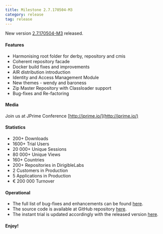 ```yaml
---
title: Milestone 2.7.170504-M3
category: release
tag: release
---
```


New version [2.7.170504-M3](http://download.eclipse.org/dirigible/drops/M20170504-0504/index.html) released.

#### Features

* Harmonising root folder for derby, repository and cmis
* Coherent repository facade
* Docker build fixes and improvements
* AIR distribution introduction 
* Identity and Access Management Module
* New themes - wendy and baroness
* Zip Master Repository with Classloader support
* Bug-fixes and Re-factoring

#### Media

Join us at JPrime Conference [http://jprime.io/](http://jprime.io/)

#### Statistics

* 200+ Downloads
* 1600+ Trial Users
* 20 000+ Unique Sessions
* 80 000+ Unique Views
* 160+ Countries
* 200+ Repositories in DirigibleLabs
* 2 Customers in Production
* 5 Applications in Production
* &euro; 200 000 Turnover

#### Operational

* The full list of bug-fixes and enhancements can be found [here](https://bugs.eclipse.org/bugs/buglist.cgi?bug_status=UNCONFIRMED&bug_status=NEW&bug_status=ASSIGNED&bug_status=REOPENED&bug_status=RESOLVED&bug_status=VERIFIED&bug_status=CLOSED&classification=ECD&columnlist=product%2Ccomponent%2Cassigned_to%2Cbug_status%2Cresolution%2Cshort_desc%2Cchangeddate%2Cversion%2Ctarget_milestone&known_name=Dirigible%202.7&list_id=14031710&product=Dirigible&query_based_on=Dirigible%202.7&query_format=advanced&version=2.7).
* The source code is available at GitHub repository [here](https://github.com/eclipse/dirigible/tree/2.7.170504-M3).
* The instant trial is updated accordingly with the released version [here](http://trial.dirigible.io).


#### Enjoy!
